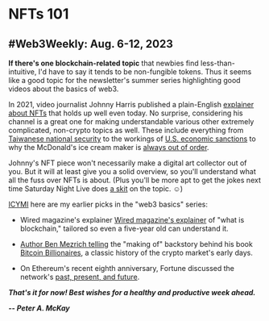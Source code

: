 # NFTs 101
## #Web3Weekly: Aug. 6-12, 2023

**If there's one blockchain-related topic** that newbies find less-than-intuitive, I'd have to say it tends to be non-fungible tokens. Thus it seems like a good topic for the newsletter's summer series highlighting good videos about the basics of web3.

In 2021, video journalist Johnny Harris published a plain-English [explainer about NFTs](https://www.youtube.com/watch?v=Oz9zw7-_vhM) that holds up well even today. No surprise, considering his channel is a great one for making understandable various other extremely complicated, non-crypto topics as well. These include everything from [Taiwanese national security](https://www.youtube.com/watch?v=VNZ0so0LCoM) to the workings of [U.S. economic sanctions](https://www.youtube.com/watch?v=y4ppy3dVz8c) to why the McDonald's ice cream maker is [always out of order](https://www.youtube.com/watch?v=SrDEtSlqJC4).

Johnny's NFT piece won't necessarily make a digital art collector out of you. But it will at least give you a solid overview, so you'll understand what all the fuss over NFTs is about. (Plus you'll be more apt to get the jokes next time Saturday Night Live does [a skit](https://www.youtube.com/watch?v=mrNOYudaMAc) on the topic. ☺️)

[ICYMI](https://www.urbandictionary.com/define.php?term=icymi) here are my earlier picks in the "web3 basics" series:

<!-- Items below could use some writethrough for concision, etc... -->

- Wired magazine's explainer [Wired magazine's explainer](https://www.youtube.com/watch?v=hYip_Vuv8J0&t=49s) of "what is blockchain," tailored so even a five-year old can understand it.

- [Author Ben Mezrich telling](https://www.youtube.com/watch?v=kN96Dgih3gI) the "making of" backstory behind his book [Bitcoin Billionaires](https://www.amazon.com/Bitcoin-Billionaires-Genius-Betrayal-Redemption/dp/1250217741/ref=tmm_hrd_swatch_0?_encoding=UTF8&sr=8-1), a classic history of the crypto market's early days.

- On Ethereum's recent eighth anniversary, Fortune discussed the network's [past, present, and future](https://www.youtube.com/watch?v=fKmbxd4MQmk&t=618s). <!-- In less than 15 minutes, reporter Rosemarie Miller covers a *lot* of ground about the platform's history and its future through her chat with blockchain entrepreneur Jamiel Shiekh. -->

_**That's it for now! Best wishes for a healthy and productive week ahead.**_  

_**-- Peter A. McKay**_
